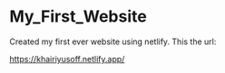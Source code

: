 # My_First_Website

Created my first ever website using netlify. This the url:

https://khairiyusoff.netlify.app/
